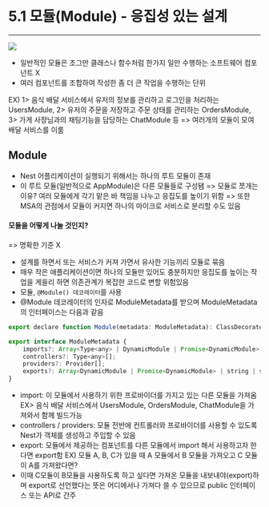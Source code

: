 # 5.1 모듈(Module) - 응집성 있는 설계

---

![](https://images.velog.io/images/minj9_6/post/56e2a2bb-00bf-4d26-9ae3-c47d6176c458/image.png)

- 일반적인 모듈은 조그만 클래스나 함수처럼 한가지 일만 수행하는 소프트웨어 컴포넌트 X
- 여러 컴포넌트를 조합하여 작성한 좀 더 큰 작업을 수행하는 단위

EX) 1> 음식 배달 서비스에서 유저의 정보를 관리하고 로그인을 처리하는 UsersModule, 2> 유저의 주문을 저장하고 주문 상태를 관리하는 OrdersModule, 3> 가게 사장님과의 채팅기능을 담당하는 ChatModule 등 => 여러개의 모듈이 모여 배달 서비스를 이룸

## Module

- Nest 어플리케이션이 실행되기 위해서는 하나의 루트 모듈이 존재
- 이 루트 모듈(일반적으로 AppModule)은 다른 모듈들로 구성됌
  => 모듈로 쪼개는 이유? 여러 모듈에게 각기 맡은 바 책임을 나누고 응집도를 높이기 위함
  => 또한 MSA의 관점에서 모듈이 커지면 하나의 마이크로 서비스로 분리할 수도 있음

#### 모듈을 어떻게 나눌 것인지?

=> 명확한 기준 X

- 설계를 하면서 또는 서비스가 커져 가면서 유사한 기능끼리 모듈로 묶음
- 매우 작은 애플리케이션이면 하나의 모듈만 있어도 충분하지만 응집도를 높이는 작업을 게을리 하면 의존관계가 복잡한 코드로 변할 위험있음
- 모듈, `@Module() 데코레이터`를 사용
- @Module 데코레이터의 인자로 ModuleMetadata를 받으며 ModuleMetadata의 인터페이스는 다음과 같음

```js
export declare function Module(metadata: ModuleMetadata): ClassDecorator;

export interface ModuleMetadata {
    imports?: Array<Type<any> | DynamicModule | Promise<DynamicModule> | ForwardReference>;
    controllers?: Type<any>[];
    providers?: Provider[];
    exports?: Array<DynamicModule | Promise<DynamicModule> | string | symbol | Provider | ForwardReference | Abstract<any> | Function>;
}
```

- import: 이 모듈에서 사용하기 위한 프로바이더를 가지고 있는 다른 모듈을 가져옴
  EX> 음식 배달 서비스에서 UsersModule, OrdersModule, ChatModule을 가져와서 함께 빌드가능
- controllers / providers: 모듈 전반에 컨트롤러와 프로바이더를 사용할 수 있도록 Nest가 객체를 생성하고 주입할 수 있음
- export: 모듈에서 제공하는 컴포넌트를 다른 모듈에서 import 해서 사용하고자 한다면 export함
  EX) 모듈 A, B, C가 있을 때 A 모듈에서 B 모듈을 가져오고 C 모듈이 A를 가져왔다면?
- 이때 C모듈이 B모듈을 사용하도록 하고 싶다면 가져온 모듈을 내보내야(export)하며 export로 선언했다는 뜻은 어디에서나 가져다 쓸 수 있으므로 public 인터페이스 또는 API로 간주
